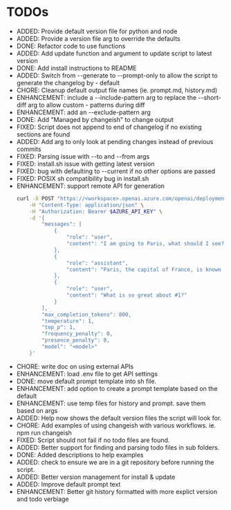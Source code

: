 # TODOs

- ADDED: Provide default version file for python and node
- ADDED: Provide a version file arg to override the defaults
- DONE: Refactor code to use functions
- ADDED: Add update function and argument to update script to latest version
- DONE: Add install instructions to README
- ADDED: Switch from --generate to --prompt-only to allow the script to generate the changelog by - default
- CHORE: Cleanup default output file names (ie. prompt.md, history.md)
- ENHANCEMENT: include a --include-pattern arg to replace the --short-diff arg to allow custom - patterns during diff
- ENHANCEMENT: add an --exclude-pattern arg
- DONE: Add "Managed by changeish" to change output
- FIXED: Script does not append to end of changelog if no existing sections are found
- ADDED: Add arg to only look at pending changes instead of previous commits
- FIXED: Parsing issue with --to and --from args
- FIXED: install.sh issue with getting latest version
- FIXED: bug with defaulting to --current if no other options are passed
- FIXED: POSIX sh compatibility bug in install.sh
- ENHANCEMENT: support remote API for generation
  ```bash
  curl -X POST "https://<workspace>.openai.azure.com/openai/deployments/<deployment>/chat/completions?api-version=<version>" \
      -H "Content-Type: application/json" \
      -H "Authorization: Bearer $AZURE_API_KEY" \
      -d '{
          "messages": [
              {
                  "role": "user",
                  "content": "I am going to Paris, what should I see?"
              },
              {
                  "role": "assistant",
                  "content": "Paris, the capital of France, is known for its stunning architecture, art museums, historical landmarks, and romantic atmosphere. Here are some of the top attractions to see in Paris:\n \n 1. The Eiffel Tower: The iconic Eiffel Tower is one of the most recognizable landmarks in the world and offers breathtaking views of the city.\n 2. The Louvre Museum: The Louvre is one of the world's largest and most famous museums, housing an impressive collection of art and artifacts, including the Mona Lisa.\n 3. Notre-Dame Cathedral: This beautiful cathedral is one of the most famous landmarks in Paris and is known for its Gothic architecture and stunning stained glass windows.\n \n These are just a few of the many attractions that Paris has to offer. With so much to see and do, it's no wonder that Paris is one of the most popular tourist destinations in the world."
              },
              {
                  "role": "user",
                  "content": "What is so great about #1?"
              }
          ],
          "max_completion_tokens": 800,
          "temperature": 1,
          "top_p": 1,
          "frequency_penalty": 0,
          "presence_penalty": 0,
          "model": "<model>"
      }'
  ```
- CHORE: write doc on using external APIs
- ENHANCEMENT: load .env file to get API settings
- DONE: move default prompt template into sh file.
- ENHANCEMENT: add option to create a prompt template based on the default
- ENHANCEMENT: use temp files for history and prompt. save them based on args
- ADDED: Help now shows the default version files the script will look for.
- CHORE: Add examples of using changeish with various workflows. ie. npm run changeish
- FIXED: Script should not fail if no todo files are found.
- ADDED: Better support for finding and parsing todo files in sub folders.
- DONE: Added descriptions to help examples
- ADDED: check to ensure we are in a git repository before running the script.
- ADDED: Better version management for install & update
- ADDED: Improve default prompt text
- ENHANCEMENT: Better git history formatted with more explict version and todo verbiage
